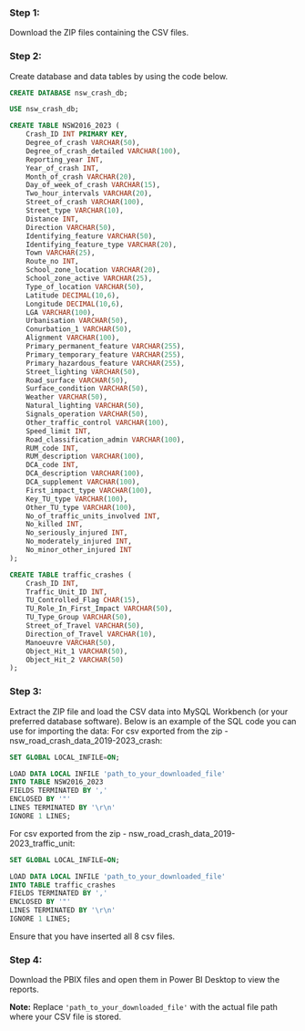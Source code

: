 ### Step 1:
Download the ZIP files containing the CSV files.

### Step 2:
Create database and data tables by using the code below.
```sql
CREATE DATABASE nsw_crash_db;

USE nsw_crash_db;

CREATE TABLE NSW2016_2023 (
    Crash_ID INT PRIMARY KEY,
    Degree_of_crash VARCHAR(50),
    Degree_of_crash_detailed VARCHAR(100),
    Reporting_year INT,
    Year_of_crash INT,
    Month_of_crash VARCHAR(20),
    Day_of_week_of_crash VARCHAR(15),
    Two_hour_intervals VARCHAR(20),
    Street_of_crash VARCHAR(100),
    Street_type VARCHAR(10),
    Distance INT,
    Direction VARCHAR(50),
    Identifying_feature VARCHAR(50),
    Identifying_feature_type VARCHAR(20),
    Town VARCHAR(25),
    Route_no INT,
    School_zone_location VARCHAR(20),
    School_zone_active VARCHAR(25),
    Type_of_location VARCHAR(50),
    Latitude DECIMAL(10,6),
    Longitude DECIMAL(10,6),
    LGA VARCHAR(100),
    Urbanisation VARCHAR(50),
    Conurbation_1 VARCHAR(50),
    Alignment VARCHAR(100),
    Primary_permanent_feature VARCHAR(255),
    Primary_temporary_feature VARCHAR(255),
    Primary_hazardous_feature VARCHAR(255),
    Street_lighting VARCHAR(50),
    Road_surface VARCHAR(50),
    Surface_condition VARCHAR(50),
    Weather VARCHAR(50),
    Natural_lighting VARCHAR(50),
    Signals_operation VARCHAR(50),
    Other_traffic_control VARCHAR(100),
    Speed_limit INT,
    Road_classification_admin VARCHAR(100),
    RUM_code INT,
    RUM_description VARCHAR(100),
    DCA_code INT,
    DCA_description VARCHAR(100),
    DCA_supplement VARCHAR(100),
    First_impact_type VARCHAR(100),
    Key_TU_type VARCHAR(100),
    Other_TU_type VARCHAR(100),
    No_of_traffic_units_involved INT,
    No_killed INT,
    No_seriously_injured INT,
    No_moderately_injured INT,
    No_minor_other_injured INT
);

CREATE TABLE traffic_crashes (
    Crash_ID INT,
    Traffic_Unit_ID INT,
    TU_Controlled_Flag CHAR(15),
    TU_Role_In_First_Impact VARCHAR(50),
    TU_Type_Group VARCHAR(50),
    Street_of_Travel VARCHAR(50),
    Direction_of_Travel VARCHAR(10),
    Manoeuvre VARCHAR(50),
    Object_Hit_1 VARCHAR(50),
    Object_Hit_2 VARCHAR(50)
);
```

### Step 3:
Extract the ZIP file and load the CSV data into MySQL Workbench (or your preferred database software). Below is an example of the SQL code you can use for importing the data:
For csv exported from the zip - nsw_road_crash_data_2019-2023_crash:
```sql
SET GLOBAL LOCAL_INFILE=ON;

LOAD DATA LOCAL INFILE 'path_to_your_downloaded_file' 
INTO TABLE NSW2016_2023
FIELDS TERMINATED BY ',' 
ENCLOSED BY '"'
LINES TERMINATED BY '\r\n'
IGNORE 1 LINES;
```

For csv exported from the zip - nsw_road_crash_data_2019-2023_traffic_unit:
```sql
SET GLOBAL LOCAL_INFILE=ON;

LOAD DATA LOCAL INFILE 'path_to_your_downloaded_file' 
INTO TABLE traffic_crashes
FIELDS TERMINATED BY ',' 
ENCLOSED BY '"'
LINES TERMINATED BY '\r\n'
IGNORE 1 LINES;
``` 
Ensure that you have inserted all 8 csv files.

### Step 4:
Download the PBIX files and open them in Power BI Desktop to view the reports.


**Note:** Replace `'path_to_your_downloaded_file'` with the actual file path where your CSV file is stored.
